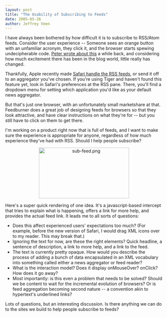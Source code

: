 ```yaml
--- 
layout: post
title: "The Usability of Subscribing to Feeds"
date: 2005-05-26
author: Jeffrey Veen
---
```

I have always been bothered by how difficult it is to subscribe to RSS/Atom feeds.  Consider the user experience -- Someone sees an orange button with an unfamiliar acronym, they click it, and the browser starts spewing undecipherable code. <a href="http://www.peterme.com/archives/000149.html">Peter wrote about this</a> a while back, and considering how much excitement there has been in the blog world, little really has changed. 

Thankfully, Apple recently made <a href="http://www.apple.com/macosx/features/safari/">Safari handle the RSS feeds</a>, or send it off to an aggregator you've chosen. If you're using Tiger and haven't found this feature yet, look in Safari's preferences at the RSS pane. There, you'll find a dropdown menu for setting which application you'd like as your default news aggregator.

But that's just one browser, with an unfortunately small marketshare at that. Feedburner does a great job of designing feeds for browsers so that they look attractive, and have clear instructions on what they're for -- but you still have to click on them to get there. 

I'm working on a product right now that is full of feeds, and I want to make sure the experience is appropriate for anyone, regardless of how much experience they've had with RSS. Should I help people subscribe?

<p style="text-align: center;"><img src="http://www.veen.com/jeff/images/sub-feed.png" border="0" height="163" width="289" alt="sub-feed.png" align="" /></a>


Here's a super quick rendering of one idea. It's a javascript-based intercept that tries to explain what is happening, offers a link for more help, and provides the actual feed link. It leads me to all sorts of questions:

<ul><li> Does this affect experienced users' expectations too much? (For example, before the new version of Safari, I would drag XML icons over to my reader. This may break that.)</li>
<li> Ignoring the text for now, are these the right elements? Quick headline, a sentence of description, a link to more help, and a link to the feed.</li>
<li> The text is currently pretty opaque. How would you describe the process of adding a bunch of data encapsulated in an XML vocabulary into something called either a news aggregator or feed reader?</li>
<li> What is the interaction model? Does it display onMouseOver? onClick? How does it go away? </li>
<li>Most importantly: is this even a problem that needs to be solved? Should we be content to wait for the incremental evolution of browsers? Or is feed aggregation becoming second nature -- a convention akin to hypertext's underlined links?</li></ul>

Lots of questions, but an interesting discussion. Is there anything we can do to the sites we build to help people subscribe to feeds?
&#8203;